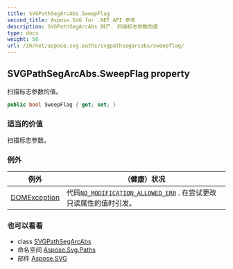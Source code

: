 ```yaml
---
title: SVGPathSegArcAbs.SweepFlag
second_title: Aspose.SVG for .NET API 参考
description: SVGPathSegArcAbs 财产. 扫描标志参数的值
type: docs
weight: 50
url: /zh/net/aspose.svg.paths/svgpathsegarcabs/sweepflag/
---
```

## SVGPathSegArcAbs.SweepFlag property

扫描标志参数的值。

```csharp
public bool SweepFlag { get; set; }
```

### 适当的价值

扫描标志参数。

### 例外

| 例外 | （健康）状况 |
| --- | --- |
| [DOMException](../../../aspose.svg.dom/domexception/) | 代码[`NO_MODIFICATION_ALLOWED_ERR`](../../../aspose.svg.dom/domexception/no_modification_allowed_err/) . 在尝试更改只读属性的值时引发。 |

### 也可以看看

* class [SVGPathSegArcAbs](../)
* 命名空间 [Aspose.Svg.Paths](../../svgpathsegarcabs/)
* 部件 [Aspose.SVG](../../../)



